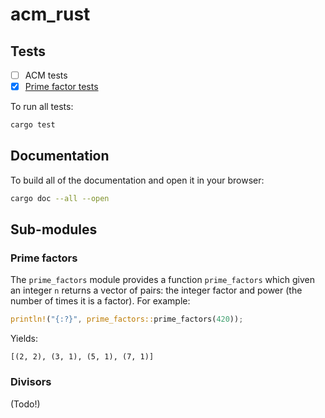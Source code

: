 # acm_rust

## Tests
- [ ] ACM tests
- [x] [Prime factor tests](https://github.com/nilsso/acm-rust/blob/master/src/prime_factors.rs#L28)

To run all tests:
```bash
cargo test
```

## Documentation
To build all of the documentation and open it in your browser:
```bash
cargo doc --all --open
```

## Sub-modules

### Prime factors
The `prime_factors` module provides a function `prime_factors` which given an
integer `n` returns a vector of pairs: the integer factor and power (the number
of times it is a factor). For example:
```rust
println!("{:?}", prime_factors::prime_factors(420));
```
Yields:
```
[(2, 2), (3, 1), (5, 1), (7, 1)]
```

### Divisors
(Todo!)
